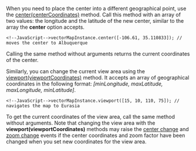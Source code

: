 When you need to place the center into a different geographical point, use the [center(centerCoordinates)](/api-reference/20%20Data%20Visualization%20Widgets/70%20dxVectorMap/3%20Methods/center(centerCoordinates).md '/Documentation/ApiReference/Data_Visualization_Widgets/dxVectorMap/Methods/#centercenterCoordinates') method. Call this method with an array of two values: the longitude and the latitude of the new center, similar to the array the **center** option accepts.

	<!--JavaScript-->vectorMapInstance.center([-106.61, 35.110833]); // moves the center to Albuquerque

Calling the same method without arguments returns the current coordinates of the center.

Similarly, you can change the current view area using the [viewport(viewportCoordinates)](/api-reference/20%20Data%20Visualization%20Widgets/70%20dxVectorMap/3%20Methods/viewport(viewportCoordinates).md '/Documentation/ApiReference/Data_Visualization_Widgets/dxVectorMap/Methods/#viewportviewportCoordinates') method. It accepts an array of geographical coordinates in the following format: *[minLongitude, maxLatitude, maxLongitude, minLatitude]*.

	<!--JavaScript-->vectorMapInstance.viewport([15, 10, 110, 75]); // navigates the map to Eurasia

To get the current coordinates of the view area, call the same method without arguments. Note that changing the view area with the **viewport(viewportCoordinates)** methods may raise the [center change](/concepts/20%20Data%20Visualization/35%20VectorMap/40%20End-User%20Interaction/10%20Panning/40%20Handle%20the%20Center%20Change%20Event.md '/Documentation/Guide/Data_Visualization/VectorMap/End-User_Interaction/#Panning/Handle_the_Center_Change_Event') and [zoom change](/concepts/20%20Data%20Visualization/35%20VectorMap/40%20End-User%20Interaction/20%20Zooming/40%20Handle%20the%20Zoom%20Change%20Event.md '/Documentation/Guide/Data_Visualization/VectorMap/End-User_Interaction/#Zooming/Handle_the_Zoom_Change_Event') events if the center coordinates and zoom factor have been changed when you set new coordinates for the view area.
